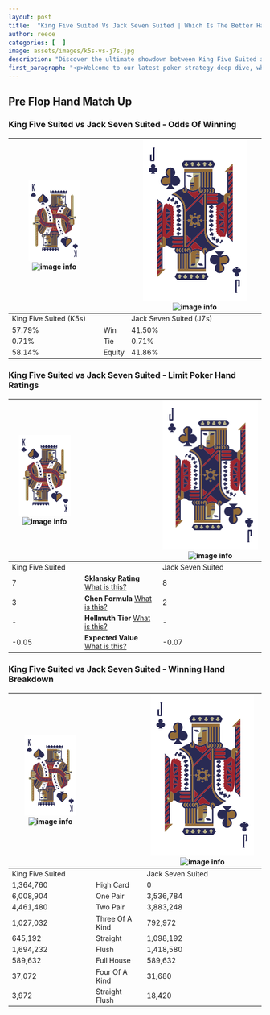 ```yaml
---
layout: post
title:  "King Five Suited Vs Jack Seven Suited | Which Is The Better Hand In Poker? A Complete Guide"
author: reece
categories: [  ]
image: assets/images/k5s-vs-j7s.jpg
description: "Discover the ultimate showdown between King Five Suited and Jack Seven Suited in poker! Uncover the odds, strategies, and scenarios where one hand triumphs over the other. Get ready to up your poker game with this thrilling analysis."
first_paragraph: "<p>Welcome to our latest poker strategy deep dive, where we're pitting two distinct hands against each other in a high-stakes showdown: King Five Suited vs Jack Seven Suited.</p><p>In the dynamic world of poker, every decision counts, and knowing which hand holds the upper hand is key to your success at the table.</p><p>In this article, we'll dissect these two hands, explore the scenarios where one dominates the other, and equip you with the knowledge to make strategic choices that can tip the odds in your favor.</p><p>Get ready to unravel the intriguing dynamics of these poker hands and elevate your game to new heights.</p>"
---
```




[comment]: # (sp0)

## Pre Flop Hand Match Up

<div class="table hand-ratings" markdown="1"> 



### King Five Suited vs Jack Seven Suited - Odds Of Winning


    
| ![image info](assets/images/hand1/K.png) ![image info](assets/images/hand1/5s.png) |  | ![image info](assets/images/hand2/J.png) ![image info](assets/images/hand2/7s.png) |
| -------- | -------- | -------- |
| King Five Suited (K5s) |  | Jack Seven Suited (J7s) |
| 57.79% | Win | 41.50% |
| 0.71% | Tie | 0.71% |
| 58.14% | Equity | 41.86% |




[comment]: # (sp1)



### King Five Suited vs Jack Seven Suited - Limit Poker Hand Ratings


    
| ![image info](assets/images/hand1/K.png) ![image info](assets/images/hand1/5s.png) |  | ![image info](assets/images/hand2/J.png) ![image info](assets/images/hand2/7s.png) |
| -------- | -------- | -------- |
| King Five Suited |  | Jack Seven Suited |
| 7 | **Sklansky Rating** [What is this?](/sklansky-rating-explained) | 8 |
| 3 | **Chen Formula** [What is this?](/chen-formula-explained) | 2 |
| - | **Hellmuth Tier** [What is this?](/Hellmuth-tier-explained) | - |
| -0.05 | **Expected Value** [What is this?](/expected-value-explained) | -0.07 |




[comment]: # (sp2)



### King Five Suited vs Jack Seven Suited - Winning Hand Breakdown


    
| ![image info](assets/images/hand1/K.png) ![image info](assets/images/hand1/5s.png) |  | ![image info](assets/images/hand2/J.png) ![image info](assets/images/hand2/7s.png) |
| -------- | -------- | -------- |
| King Five Suited |  | Jack Seven Suited |
| 1,364,760 | High Card | 0 |
| 6,008,904 | One Pair | 3,536,784 |
| 4,461,480 | Two Pair | 3,883,248 |
| 1,027,032 | Three Of A Kind | 792,972 |
| 645,192 | Straight | 1,098,192 |
| 1,694,232 | Flush | 1,418,580 |
| 589,632 | Full House | 589,632 |
| 37,072 | Four Of A Kind | 31,680 |
| 3,972 | Straight Flush | 18,420 |




[comment]: # (sp3)



</div>

[comment]: # (sp4)



[comment]: # (sp5)


